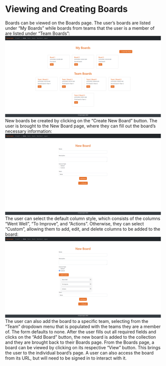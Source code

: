 # Viewing and Creating Boards
Boards can be viewed on the Boards page. The user’s boards are listed under “My Boards” while boards from teams that the user is a member of are listed under “Team Boards”:
![Boards view](https://github.com/sarantharma/GyroscopicProject/blob/passport/User%20Guides/img/boards_view.png)
New boards be created by clicking on the “Create New Board” button. The user is brought to the New Board page, where they can fill out the board’s necessary information:
![New board page](https://github.com/sarantharma/GyroscopicProject/blob/passport/User%20Guides/img/new_board.png)
The user can select the default column style, which consists of the columns “Went Well”, “To Improve”, and “Actions”. Otherwise, they can select “Custom”, allowing them to add, edit, and delete columns to be added to the board:
![New board page 2](https://github.com/sarantharma/GyroscopicProject/blob/passport/User%20Guides/img/new_board_2.png)
The user can also add the board to a specific team, selecting from the “Team” dropdown menu that is populated with the teams they are a member of. The form defaults to none.
After the user fills out all required fields and clicks on the “Add Board” button, the new board is added to the collection and they are brought back to their Boards page.
From the Boards page, a board can be viewed by clicking on its respective “View” button. This brings the user to the individual board’s page. A user can also access the board from its URL, but will need to be signed in to interact with it.

